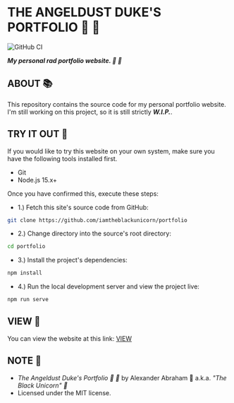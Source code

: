 # THE ANGELDUST DUKE'S PORTFOLIO :ribbon: :nail_care:

![GitHub CI](https://github.com/iamtheblackunicorn/portfolio/actions/workflows/vue.yml/badge.svg)

***My personal rad portfolio website. :ribbon: :nail_care:***

## ABOUT :books:

This repository contains the source code for my personal portfolio website. I'm still working on this project, so it is still strictly ***W.I.P.***.

## TRY IT OUT :test_tube:

If you would like to try this website on your own system, make sure you have the following tools installed first.

- Git
- Node.js 15.x+

Once you have confirmed this, execute these steps:

- 1.) Fetch this site's source code from GitHub:

```bash
git clone https://github.com/iamtheblackunicorn/portfolio
```

- 2.) Change directory into the source's root directory:

```bash
cd portfolio
```

- 3.) Install the project's dependencies:

```bash
npm install
```

- 4.) Run the local development server and view the project live:

```bash
npm run serve
```

## VIEW :rocket:

You can view the website at this link: [VIEW](https://angeldustduke.dev)

## NOTE :scroll:

- *The Angeldust Duke's Portfolio :ribbon: :nail_care:* by Alexander Abraham :black_heart: a.k.a. *"The Black Unicorn" :unicorn:*
- Licensed under the MIT license.
